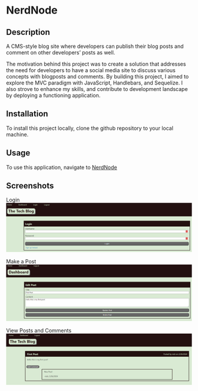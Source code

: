 # NerdNode

## Description
A CMS-style blog site where developers can publish their blog posts and comment on other developers’ posts as well.

The motivation behind this project was to create a solution that addresses the need for developers to have a social media site to discuss various concepts with blogposts and comments. By building this project, I aimed to explore the MVC paradigm with JavaScript, Handlebars, and Sequelize. I also strove to enhance my skills, and contribute to development landscape by deploying a functioning application.

## Installation
To install this project locally, clone the github repository to your local machine.

## Usage
To use this application, navigate to [NerdNode](https://nerd-node-06e90d275470.herokuapp.com/)

## Screenshots
Login
![Login](/imgs/login.png)

Make a Post
![Make a Post](/imgs/write%20a%20post.png)

View Posts and Comments
![View Posts and Comments](/imgs/post%20with%20a%20comment.png)
